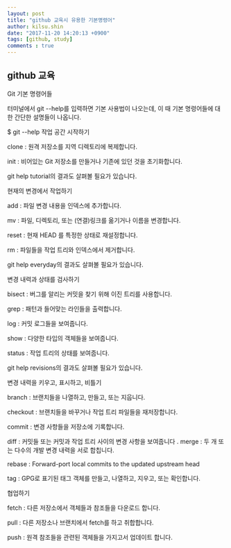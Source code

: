 ```yaml
---
layout: post
title: "github 교육시 유용한 기본명령어"
author: kilsu.shin
date: "2017-11-20 14:20:13 +0900"
tags: [github, study]
comments : true
---
```

   
## github 교육

Git 기본 명령어들

터미널에서 git --help를 입력하면 기본 사용법이 나오는데, 이 때 기본 명령어들에 대한 간단한 설명들이 나옵니다.

$ git --help
작업 공간 시작하기

clone : 원격 저장소를 지역 디렉토리에 복제합니다.

init : 비어있는 Git 저장소를 만들거나 기존에 있던 것을 초기화합니다.

git help tutorial의 결과도 살펴볼 필요가 있습니다.


현재의 변경에서 작업하기

add : 파일 변경 내용을 인덱스에 추가합니다.

mv : 파일, 디렉토리, 또는 (연결)링크를 옮기거나 이름을 변경합니다.

reset : 현재 HEAD 를 특정한 상태로 재설정합니다.

rm : 파일들을 작업 트리와 인덱스에서 제거합니다.

git help everyday의 결과도 살펴볼 필요가 있습니다.

변경 내력과 상태를 검사하기


bisect : 버그를 알리는 커밋을 찾기 위해 이진 트리를 사용합니다.

grep : 패턴과 들어맞는 라인들을 출력합니다.

log : 커밋 로그들을 보여줍니다.

show : 다양한 타입의 객체들을 보여줍니다.

status : 작업 트리의 상태를 보여줍니다.

git help revisions의 결과도 살펴볼 필요가 있습니다.


변경 내력을 키우고, 표시하고, 비틀기


branch : 브랜치들을 나열하고, 만들고, 또는 지웁니다.

checkout : 브랜치들을 바꾸거나 작업 트리 파일들을 재저장합니다.

commit : 변경 사항들을 저장소에 기록합니다.

diff : 커밋들 또는 커밋과 작업 트리 사이의 변경 사항을 보여줍니다
.
merge : 두 개 또는 다수의 개발 변경 내력을 서로 합칩니다.

rebase : Forward-port local commits to the updated upstream head

tag : GPG로 표기된 태그 객체를 만들고, 나열하고, 지우고, 또는 확인합니다.


협업하기


fetch : 다른 저장소에서 객체들과 참조들을 다운로드 합니다.

pull : 다른 저장소나 브랜치에서 fetch를 하고 취합합니다.

push : 원격 참조들을 관련된 객체들을 가지고서 업데이트 합니다.
